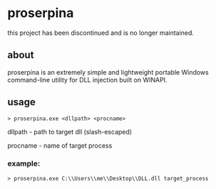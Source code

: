 # proserpina
this project has been discontinued and is no longer maintained.

## about
proserpina is an extremely simple and lightweight portable Windows command-line utility for DLL injection built on WINAPI.


## usage

```dos
> proserpina.exe <dllpath> <procname>
```
  dllpath - path to target dll (slash-escaped)

  procname - name of target process

### example:
```dos
> proserpina.exe C:\\Users\\me\\Desktop\\DLL.dll target_process
```
